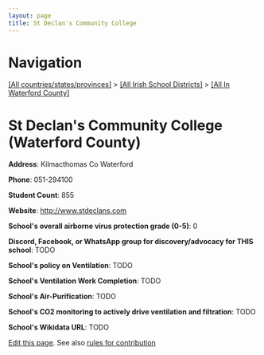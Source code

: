 ```yaml
---
layout: page
title: St Declan's Community College
---
```

# Navigation

[[All countries/states/provinces]](../../..) > [[All Irish School Districts]](../..) > [[All In Waterford County]](..)

# St Declan's Community College (Waterford County)

**Address**: Kilmacthomas Co Waterford

**Phone**: 051-294100

**Student Count**: 855

**Website**: <http://www.stdeclans.com>

**School's overall airborne virus protection grade (0-5)**: 0

**Discord, Facebook, or WhatsApp group for discovery/advocacy for THIS school**: TODO

**School's policy on Ventilation**: TODO

**School's Ventilation Work Completion**: TODO

**School's Air-Purification**: TODO

**School's CO2 monitoring to actively drive ventilation and filtration**: TODO

**School's Wikidata URL**: TODO


[Edit this page](https://github.com/ventilate-schools/Ireland/edit/main/./Waterford_County/St_Declan's_Community_College.md). See also [rules for contribution](../../../contribution-rules/)